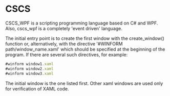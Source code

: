 # CSCS


CSCS_WPF is a scripting programming language based on C# and WPF. Also, cscs_wpf is a completely 'event driven' language.


The initial entry point is to create the first window with the create_window() function or, alternatively, with the directive '#WINFORM path/window_name.xaml' which should be specified at the beginning of the program. If there are several such directives, for example:

```javascript
#winform window1.xaml
#winform window2.xaml
#winform window3.xaml
```

The initial window is the one listed first. Other xaml windows are used only for verification of XAML code.
